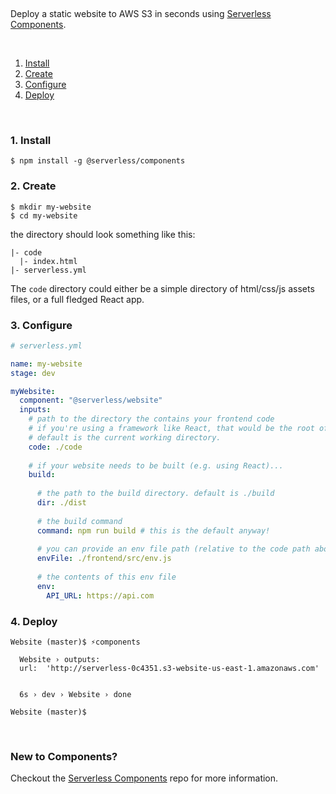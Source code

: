 
&nbsp;

Deploy a static website to AWS S3 in seconds using [Serverless Components](https://github.com/serverless/components).

&nbsp;

1. [Install](#1-install)
2. [Create](#2-create)
3. [Configure](#3-configure)
4. [Deploy](#4-deploy)

&nbsp;

### 1. Install

```console
$ npm install -g @serverless/components
```

### 2. Create

```console
$ mkdir my-website
$ cd my-website
```

the directory should look something like this:


```
|- code
  |- index.html
|- serverless.yml

```

The `code` directory could either be a simple directory of html/css/js assets files, or a full fledged React app.

### 3. Configure

```yml
# serverless.yml

name: my-website
stage: dev

myWebsite:
  component: "@serverless/website"
  inputs:
    # path to the directory the contains your frontend code
    # if you're using a framework like React, that would be the root of your frontend project, otherwise it'd be where index.html lives.
    # default is the current working directory.
    code: ./code
    
    # if your website needs to be built (e.g. using React)...
    build:
    
      # the path to the build directory. default is ./build
      dir: ./dist
      
      # the build command
      command: npm run build # this is the default anyway!
      
      # you can provide an env file path (relative to the code path above) to be generated for use by your frontend code. By default it's './src/env.js'
      envFile: ./frontend/src/env.js
      
      # the contents of this env file
      env:
        API_URL: https://api.com
```

### 4. Deploy

```console
Website (master)$ ⚡️components

  Website › outputs:
  url:  'http://serverless-0c4351.s3-website-us-east-1.amazonaws.com'


  6s › dev › Website › done

Website (master)$

```

&nbsp;

### New to Components?

Checkout the [Serverless Components](https://github.com/serverless/components) repo for more information.
